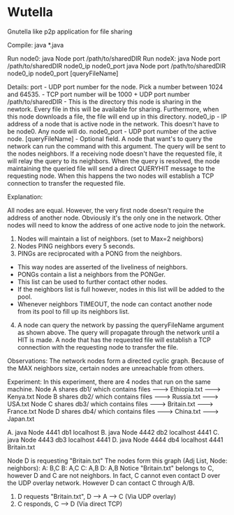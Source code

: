 # Wutella
Gnutella like p2p application for file sharing

Compile: java *.java

Run node0: java Node port /path/to/sharedDIR
Run nodeX: java Node port /path/to/sharedDIR node0_ip node0_port
           java Node port /path/to/sharedDIR node0_ip node0_port [queryFileName]


Details:
    port                - UDP port number for the node. Pick a number between 1024 and 64535.
                        - TCP port number will be 1000 + UDP port number
    /path/to/sharedDIR  - This is the directory this node is sharing in the newtork.
                          Every file in this will be available for sharing. Furthermore,
                          when this node downloads a file, the file will end up in this
                          directory.
    node0_ip            - IP address of a node that is active node in the network. This doesn't 
                          have to be node0. Any node will do.
    node0_port          - UDP port number of the active node.
    [queryFileName]     - Optional field. A node that want's to query the network can run the command with this argument.
                          The query will be sent to the nodes neighbors. If a receiving node doesn't have
                          the requested file, it will relay the query to its neighbors. When the query is
                          resolved, the node maintaining the queried file will send a direct QUERYHIT message
                          to the requesting node. When this happens the two nodes will establish a TCP connection
                          to transfer the requested file.
                          

Explanation:

All nodes are equal. However, the very first node doesn't require the address of another node. 
Obviously it's the only one in the network. Other nodes will need to know the address of one
active node to join the network.

1. Nodes will maintain a list of neighbors. (set to Max=2 neighbors)
2. Nodes PING neighbors every 5 seconds.
3. PINGs are reciprocated with a PONG from the neighbors.
  - This way nodes are asserted of the liveliness of neighbors.
  - PONGs contain a list a neighbors from the PONGer.
  - This list can be used to further contact other nodes.
  - If the neighbors list is full however, nodes in this list will be added to the pool.
  - Whenever neighbors TIMEOUT, the node can contact another node from its pool to fill up its neighbors list.
4. A node can query the network by passing the queryFileName argument as shown above. The query will propagate
   through the network until a HIT is made. A node that has the requested file will establish a TCP connection
   with the requesting node to transfer the file.

Observations:
  The network nodes form a directed cyclic graph. Because of the MAX neighbors size, certain nodes are 
  unreachable from others.

Experiment:
  In this experiment, there are 4 nodes that run on the same machine.
  Node A shares db1/ which contains files
        ---> Ethiopia.txt
        ---> Kenya.txt
  Node B shares db2/ which contains files
        ---> Russia.txt
        ---> USA.txt
  Node C shares db3/ which contains files
        ---> Britain.txt
        ---> France.txt
  Node D shares db4/ which contains files
        ---> China.txt
        ---> Japan.txt
        
  A. java Node 4441 db1 localhost
  B. java Node 4442 db2 localhost 4441
  C. java Node 4443 db3 localhost 4441
  D. java Node 4444 db4 localhost 4441 Britain.txt
  
  Node D is requesting "Britain.txt"
  The nodes form this graph (Adj List, Node: neighbors):  A: B,C
                                                          B: A,C
                                                          C: A,B
                                                          D: A,B
  Notice "Britain.txt" belongs to C, however D and C are not neighbors.
  In fact, C cannot even contact D over the UDP overlay network. However D can contact C through A/B.
  1. D requests "Britain.txt", D --> A --> C (Via UDP overlay)
  2. C responds, C --> D (Via direct TCP)
